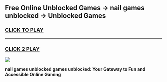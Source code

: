 
## Free Online Unblocked Games → nail games unblocked → Unblocked Games
<h3>
<a href="https://premium.freeplayer.one?title=nail_games_unblocked&ref=21F">CLICK TO PLAY</a></h3>
<hr>

<h3>
<a href="https://premium.freeplayer.one?title=nail_games_unblocked&ref=21F">CLICK 2 PLAY</a>
  
</h3>

<a href="https://premium.freeplayer.one?title=nail_games_unblocked&ref=21F/"><img src="https://clearcache.store/games.png"></a>


**nail games unblocked games unblocked: Your Gateway to Fun and Accessible Online Gaming**
